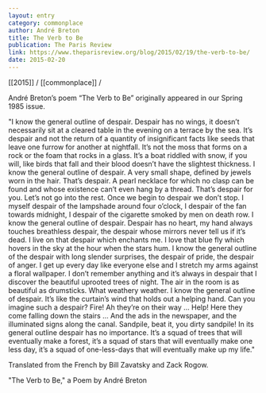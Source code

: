 ```yaml
---
layout: entry
category: commonplace
author: André Breton
title: The Verb to Be
publication: The Paris Review
link: https://www.theparisreview.org/blog/2015/02/19/the-verb-to-be/
date: 2015-02-20
---
```


[[2015]] / [[commonplace]] / 

André Breton’s poem “The Verb to Be” originally appeared in our Spring 1985 issue.

"I know the general outline of despair. Despair has no wings, it doesn’t necessarily sit at a cleared table in the evening on a terrace by the sea. It’s despair and not the return of a quantity of insignificant facts like seeds that leave one furrow for another at nightfall. It’s not the moss that forms on a rock or the foam that rocks in a glass. It’s a boat riddled with snow, if you will, like birds that fall and their blood doesn’t have the slightest thickness. I know the general outline of despair. A very small shape, defined by jewels worn in the hair. That’s despair. A pearl necklace for which no clasp can be found and whose existence can’t even hang by a thread. That’s despair for you. Let’s not go into the rest. Once we begin to despair we don’t stop. I myself despair of the lampshade around four o’clock, I despair of the fan towards midnight, I despair of the cigarette smoked by men on death row. I know the general outline of despair. Despair has no heart, my hand always touches breathless despair, the despair whose mirrors never tell us if it’s dead. I live on that despair which enchants me. I love that blue fly which hovers in the sky at the hour when the stars hum. I know the general outline of the despair with long slender surprises, the despair of pride, the despair of anger. I get up every day like everyone else and I stretch my arms against a floral wallpaper. I don’t remember anything and it’s always in despair that I discover the beautiful uprooted trees of night. The air in the room is as beautiful as drumsticks. What weathery weather. I know the general outline of despair. It’s like the curtain’s wind that holds out a helping hand. Can you imagine such a despair? Fire! Ah they’re on their way … Help! Here they come falling down the stairs … And the ads in the newspaper, and the illuminated signs along the canal. Sandpile, beat it, you dirty sandpile! In its general outline despair has no importance. It’s a squad of trees that will eventually make a forest, it’s a squad of stars that will eventually make one less day, it’s a squad of one­-less-­days that will eventually make up my life."

Translated from the French by Bill Zavatsky and Zack Rogow.

"The Verb to Be," a Poem by André Breton
